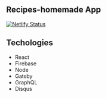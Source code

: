 ## Recipes-homemade App

[![Netlify Status](https://api.netlify.com/api/v1/badges/a8a6ede5-b84e-48a0-a303-1eebbaf26324/deploy-status)](https://app.netlify.com/sites/maleo-recipes-homemade/deploys)

## Techologies
- React
- Firebase
- Node
- Gatsby
- GraphQL
- Disqus
